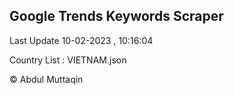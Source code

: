 

## Google Trends Keywords Scraper 
 
Last Update 10-02-2023 , 10:16:04

Country List :
VIETNAM.json



© Abdul Muttaqin 
